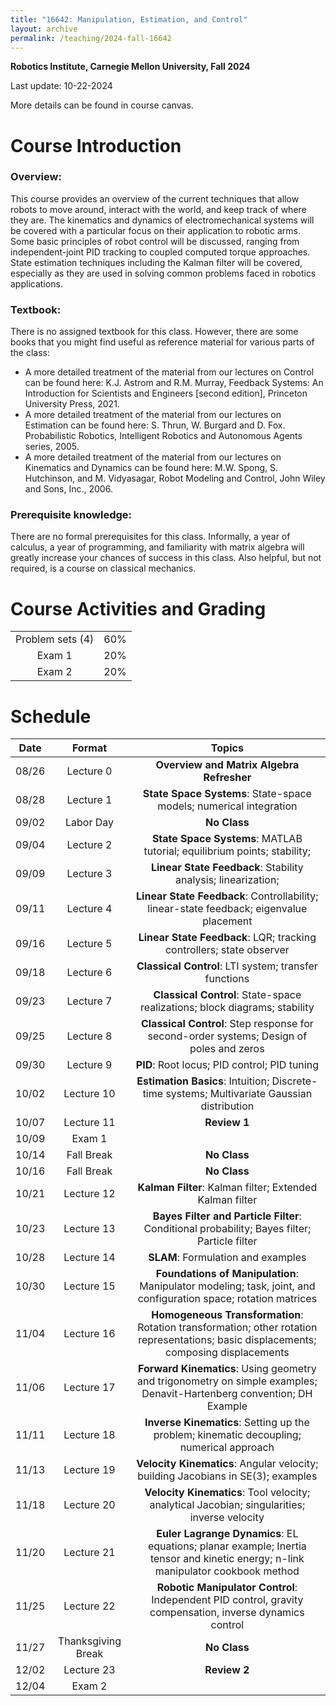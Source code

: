 ```yaml
---
title: "16642: Manipulation, Estimation, and Control"
layout: archive
permalink: /teaching/2024-fall-16642
---
```

**Robotics Institute, Carnegie Mellon University, Fall 2024**

Last update: 10-22-2024

More details can be found in course canvas.

Course Introduction
======
### Overview:
This course provides an overview of the current techniques that allow robots to move around, interact with the world, and keep track of where they are. 
The kinematics and dynamics of electromechanical systems will be covered with a particular focus on their application to robotic arms. 
Some basic principles of robot control will be discussed, ranging from independent-joint PID tracking to coupled computed torque approaches. 
State estimation techniques including the Kalman filter will be covered, especially as they are used in solving common problems faced in robotics applications.


### Textbook: 
There is no assigned textbook for this class. 
However, there are some books that you might find useful as reference material for various parts of the class: 
- A more detailed treatment of the material from our lectures on Control can be found here: 
K.J. Astrom and R.M. Murray, Feedback Systems: An Introduction for Scientists and Engineers [second edition], Princeton University Press, 2021.
- A more detailed treatment of the material from our lectures on Estimation can be found here:
S. Thrun, W. Burgard and D. Fox. Probabilistic Robotics, Intelligent Robotics and Autonomous Agents series, 2005.
- A more detailed treatment of the material from our lectures on Kinematics and Dynamics can be found here: 
M.W. Spong, S. Hutchinson, and M. Vidyasagar, Robot Modeling and Control, John Wiley and Sons, Inc., 2006.

  
### Prerequisite knowledge: 
There are no formal prerequisites for this class. 
Informally, a year of calculus, a year of programming, and familiarity with matrix algebra will greatly increase your chances of success in this class. 
Also helpful, but not required, is a course on classical mechanics.

Course Activities and Grading
======


|                  |     |
|:----------------:|:---:|
| Problem sets (4) | 60% |
|      Exam 1      | 20% |
|      Exam 2      | 20% |


Schedule
======

| Date  |       Format       |                                                                Topics                                                                 |
|:-----:|:------------------:|:-------------------------------------------------------------------------------------------------------------------------------------:|
| 08/26 |     Lecture 0      |                                               **Overview and Matrix Algebra Refresher**                                               |
| 08/28 |     Lecture 1      |                                  **State Space Systems**: State-space models; numerical integration                                   |
| 09/02 |     Labor Day      |                                                             **No Class**                                                              |   
| 09/04 |     Lecture 2      |                               **State Space Systems**: MATLAB tutorial; equilibrium points; stability;                                |	 
| 09/09 |     Lecture 3      |                                     **Linear State Feedback**: Stability analysis; linearization;                                     |
| 09/11 |     Lecture 4      |                        **Linear State Feedback**: Controllability; linear-state feedback; eigenvalue placement                        |
| 09/16 |     Lecture 5      |                                 **Linear State Feedback**: LQR; tracking controllers; state observer                                  |
| 09/18 |     Lecture 6      |                                         **Classical Control**: LTI system; transfer functions                                         |
| 09/23 |     Lecture 7      |                              **Classical Control**: State-space realizations; block diagrams; stability                               |
| 09/25 |     Lecture 8      |                       **Classical Control**: Step response for second-order systems; Design of poles and zeros                        |
| 09/30 |     Lecture 9      |                                             **PID**: Root locus; PID control; PID tuning                                              |
| 10/02 |     Lecture 10     |                      **Estimation Basics**: Intuition; Discrete-time systems; Multivariate Gaussian distribution                      |
| 10/07 |     Lecture 11     |                                                             **Review 1**                                                              |
| 10/09 |       Exam 1       |
| 10/14 |     Fall Break     |                                                             **No Class**                                                              |
| 10/16 |     Fall Break     |                                                             **No Class**                                                              |                           
| 10/21 |     Lecture 12     |                                       **Kalman Filter**: Kalman filter; Extended Kalman filter                                        |
| 10/23 |     Lecture 13     |                     **Bayes Filter and Particle Filter**: Conditional probability; Bayes filter; Particle filter                      |
| 10/28 |     Lecture 14     |                                                 **SLAM**:   Formulation and examples                                                  |
| 10/30 |     Lecture 15     |            **Foundations of Manipulation**: Manipulator modeling; task, joint, and configuration space; rotation matrices             |
| 11/04 |     Lecture 16     | **Homogeneous Transformation**: Rotation transformation; other rotation representations; basic displacements; composing displacements |
| 11/06 |     Lecture 17     |         **Forward Kinematics**: Using geometry and trigonometry on simple examples; Denavit-Hartenberg convention; DH Example         | 
| 11/11 |     Lecture 18     |                       **Inverse Kinematics**: Setting up the problem; kinematic decoupling; numerical approach                        |
| 11/13 |     Lecture 19     |                           **Velocity Kinematics**: Angular velocity; building Jacobians in SE(3); examples                            |
| 11/18 |     Lecture 20     |                     **Velocity Kinematics**: Tool velocity; analytical Jacobian; singularities; inverse velocity                      | 
| 11/20 |     Lecture 21     |   **Euler Lagrange Dynamics**: EL equations; planar example; Inertia tensor and kinetic energy; n-link manipulator cookbook method    |                    
| 11/25 |     Lecture 22     |               **Robotic Manipulator Control**: Independent PID control, gravity compensation, inverse dynamics control                |
| 11/27 | Thanksgiving Break |                                                             **No Class**                                                              |
| 12/02 |     Lecture 23     |                                                             **Review 2**                                                              |
| 12/04 |       Exam 2       |
